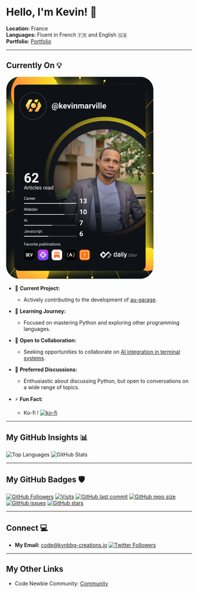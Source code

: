 
# Hello, I'm Kevin! 👋 

**Location:** France  
**Languages:** Fluent in French 🇫🇷 and English 🇬🇧  
**Portfolio:** [Portfolio](https://kvnbbg-creations.io)

---

## Currently On 💡

<a href="https://app.daily.dev/kevinmarville"><img src="https://github.com/Kvnbbg/kvnbbg/blob/main/devcard.svg" width="400" alt="Kevin Marville's Dev Card"/></a>

- 🔭 **Current Project:** 
  - Actively contributing to the development of [au-garage](https://github.com/kvnbbg/au-garage).

- 🌱 **Learning Journey:**
  - Focused on mastering Python and exploring other programming languages.

- 👯 **Open to Collaboration:**
  - Seeking opportunities to collaborate on [AI integration in terminal systems](https://github.com/Kvnbbg/ubiquitous-fishstick).

- 💬 **Preferred Discussions:**
  - Enthusiastic about discussing Python, but open to conversations on a wide range of topics.

- ⚡ **Fun Fact:**
  - Ko-fi ! [![ko-fi](https://ko-fi.com/img/githubbutton_sm.svg)](https://ko-fi.com/S6S7OO8TQ)

---

## My GitHub Insights 📊

![Top Languages](https://github-readme-stats.vercel.app/api/top-langs/?username=kvnbbg&layout=compact)
![GitHub Stats](https://github-readme-stats.vercel.app/api?username=kvnbbg&show_icons=true&theme=radical)

---

## My GitHub Badges 🛡️

[![GitHub Followers](https://img.shields.io/github/followers/kvnbbg?label=Follow&style=social)](https://github.com/kvnbbg)
[![Visits](https://badges.pufler.dev/visits/kvnbbg/bookish-octo-invention)](https://github.com/kvnbbg/bookish-octo-invention)
[![GitHub last commit](https://img.shields.io/github/last-commit/kvnbbg/bookish-octo-invention)](https://github.com/kvnbbg/bookish-octo-invention)
[![GitHub repo size](https://img.shields.io/github/repo-size/kvnbbg/bookish-octo-invention)](https://github.com/kvnbbg/bookish-octo-invention)
[![GitHub issues](https://img.shields.io/github/issues/kvnbbg/bookish-octo-invention)](https://github.com/kvnbbg/bookish-octo-invention/issues)
[![GitHub stars](https://img.shields.io/github/stars/kvnbbg/bookish-octo-invention)](https://github.com/kvnbbg/bookish-octo-invention/stargazers)

---

## Connect 💻 

- **My Email:** code@kvnbbg-creations.io
[![Twitter Followers](https://img.shields.io/twitter/follow/techadnstream?style=social&logo=twitter)](https://twitter.com/techadnstream)

---

## My Other Links 

- Code Newbie Community: [Community](https://community.codenewbie.org/kvnbbg)
